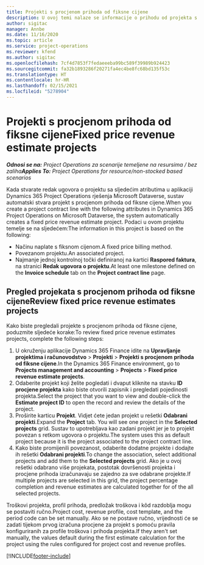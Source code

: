```yaml
---
title: Projekti s procjenom prihoda od fiksne cijene
description: U ovoj temi nalaze se informacije o prihodu od projekta s fiksnom cijenom.
author: sigitac
manager: Annbe
ms.date: 11/16/2020
ms.topic: article
ms.service: project-operations
ms.reviewer: kfend
ms.author: sigitac
ms.openlocfilehash: 7cf4d7853f7fedaeeeba99bc589f39989b924423
ms.sourcegitcommit: fa32b1893286f20271fa4ec4be8fc68bd135f53c
ms.translationtype: HT
ms.contentlocale: hr-HR
ms.lasthandoff: 02/15/2021
ms.locfileid: "5278904"
---
```

# <a name="fixed-price-revenue-estimate-projects"></a><span data-ttu-id="f829b-103">Projekti s procjenom prihoda od fiksne cijene</span><span class="sxs-lookup"><span data-stu-id="f829b-103">Fixed price revenue estimate projects</span></span> 

<span data-ttu-id="f829b-104">_**Odnosi se na:** Project Operations za scenarije temeljene na resursima / bez zaliha_</span><span class="sxs-lookup"><span data-stu-id="f829b-104">_**Applies To:** Project Operations for resource/non-stocked based scenarios_</span></span>

<span data-ttu-id="f829b-105">Kada stvarate redak ugovora o projektu sa sljedećim atributima u aplikaciji Dynamics 365 Project Operations rješenja Microsoft Dataverse, sustav automatski stvara projekt s procjenom prihoda od fiksne cijene.</span><span class="sxs-lookup"><span data-stu-id="f829b-105">When you create a project contract line with the following attributes in Dynamics 365 Project Operations on Microsoft Dataverse, the system automatically creates a fixed price revenue estimate project.</span></span> <span data-ttu-id="f829b-106">Podaci u ovom projektu temelje se na sljedećem:</span><span class="sxs-lookup"><span data-stu-id="f829b-106">The information in this project is based on the following:</span></span>

  - <span data-ttu-id="f829b-107">Načinu naplate s fiksnom cijenom.</span><span class="sxs-lookup"><span data-stu-id="f829b-107">A fixed price billing method.</span></span>
  - <span data-ttu-id="f829b-108">Povezanom projektu.</span><span class="sxs-lookup"><span data-stu-id="f829b-108">An associated project.</span></span>
  - <span data-ttu-id="f829b-109">Najmanje jednoj kontrolnoj točki definiranoj na kartici **Raspored faktura**, na stranici **Redak ugovora o projektu**.</span><span class="sxs-lookup"><span data-stu-id="f829b-109">At least one milestone defined on the **Invoice schedule** tab on the **Project contract line** page.</span></span>

## <a name="review-fixed-price-revenue-estimates-projects"></a><span data-ttu-id="f829b-110">Pregled projekata s procjenom prihoda od fiksne cijene</span><span class="sxs-lookup"><span data-stu-id="f829b-110">Review fixed price revenue estimates projects</span></span>
<span data-ttu-id="f829b-111">Kako biste pregledali projekte s procjenom prihoda od fiksne cijene, poduzmite sljedeće korake:</span><span class="sxs-lookup"><span data-stu-id="f829b-111">To review fixed price revenue estimates projects, complete the following steps:</span></span>

1. <span data-ttu-id="f829b-112">U okruženju aplikacije Dynamics 365 Finance idite na **Upravljanje projektima i računovodstvo** > **Projekti** > **Projekti s procjenom prihoda od fiksne cijene**.</span><span class="sxs-lookup"><span data-stu-id="f829b-112">In the Dynamics 365 Finance environment, go to **Projects management and accounting** > **Projects** > **Fixed price revenue estimate projects**.</span></span>
2. <span data-ttu-id="f829b-113">Odaberite projekt koji želite pogledati i dvaput kliknite na stavku **ID procjene projekta** kako biste otvorili zapisnik i pregledati pojedinosti projekta.</span><span class="sxs-lookup"><span data-stu-id="f829b-113">Select the project that you want to view and double-click the **Estimate project ID** to open the record and review the details of the project.</span></span>
3. <span data-ttu-id="f829b-114">Proširite karticu **Projekt**. Vidjet ćete jedan projekt u rešetki **Odabrani projekti**.</span><span class="sxs-lookup"><span data-stu-id="f829b-114">Expand the **Project** tab. You will see one project in the **Selected projects** grid.</span></span> <span data-ttu-id="f829b-115">Sustav to upotrebljava kao zadani projekt jer je to projekt povezan s retkom ugovora o projektu.</span><span class="sxs-lookup"><span data-stu-id="f829b-115">The system uses this as default project because it is the project associated to the project contract line.</span></span> 
4. <span data-ttu-id="f829b-116">Kako biste promijenili povezanost, odaberite dodatne projekte i dodajte ih rešetki **Odabrani projekti**.</span><span class="sxs-lookup"><span data-stu-id="f829b-116">To change the association, select additional projects and add them to the **Selected projects** grid.</span></span> <span data-ttu-id="f829b-117">Ako je u ovoj rešetki odabrano više projekata, postotak dovršenosti projekta i procjene prihoda izračunavaju se zajedno za sve odabrane projekte.</span><span class="sxs-lookup"><span data-stu-id="f829b-117">If multiple projects are selected in this grid, the project percentage completion and revenue estimates are calculated together for of the all selected projects.</span></span>

  <span data-ttu-id="f829b-118">Troškovi projekta, profil prihoda, predložak troškova i kôd razdoblja mogu se postaviti ručno.</span><span class="sxs-lookup"><span data-stu-id="f829b-118">Project cost, revenue profile, cost template, and the period code can be set manually.</span></span> <span data-ttu-id="f829b-119">Ako se ne postave ručno, vrijednosti će se zadati tijekom prvog izračuna procjene za projekt s pomoću pravila konfiguriranih za profile troškova i prihoda projekta.</span><span class="sxs-lookup"><span data-stu-id="f829b-119">If they aren't set manually, the values default during the first estimate calculation for the project using the rules configured for project cost and revenue profiles.</span></span>



[!INCLUDE[footer-include](../includes/footer-banner.md)]